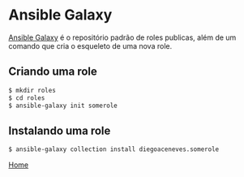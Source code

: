 # Ansible Galaxy
[Ansible Galaxy](https://galaxy.ansible.com/) é o repositório padrão de roles publicas, além de um comando que cria o esqueleto de uma nova role.

## Criando uma role
```bash
$ mkdir roles
$ cd roles
$ ansible-galaxy init somerole
```

## Instalando uma role
```bash
$ ansible-galaxy collection install diegoaceneves.somerole
```

[Home](/README.md)